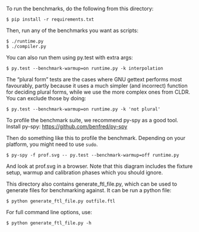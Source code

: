 To run the benchmarks, do the following from this directory:

    $ pip install -r requirements.txt

Then, run any of the benchmarks you want as scripts:

    $ ./runtime.py
    $ ./compiler.py

You can also run them using py.test with extra args:

    $ py.test --benchmark-warmup=on runtime.py -k interpolation

The “plural form” tests are the cases where GNU gettext performs most
favourably, partly because it uses a much simpler (and incorrect) function for
deciding plural forms, while we use the more complex ones from CLDR. You can
exclude those by doing:

    $ py.test --benchmark-warmup=on runtime.py -k 'not plural'

To profile the benchmark suite, we recommend py-spy as a good tool. Install
py-spy: https://github.com/benfred/py-spy

Then do something like this to profile the benchmark. Depending on your
platform, you might need to use `sudo`.

    $ py-spy -f prof.svg -- py.test --benchmark-warmup=off runtime.py

And look at prof.svg in a browser. Note that this diagram includes the fixture
setup, warmup and calibration phases which you should ignore.

This directory also contains generate_ftl_file.py, which can be used to generate
files for benchmarking against. It can be run a python file:

    $ python generate_ftl_file.py outfile.ftl

For full command line options, use:

    $ python generate_ftl_file.py -h
